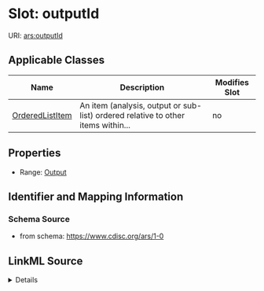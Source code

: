 # Slot: outputId

URI: [ars:outputId](https://www.cdisc.org/ars/1-0outputId)



<!-- no inheritance hierarchy -->




## Applicable Classes

| Name | Description | Modifies Slot |
| --- | --- | --- |
[OrderedListItem](OrderedListItem.md) | An item (analysis, output or sub-list) ordered relative to other items within... |  no  |







## Properties

* Range: [Output](Output.md)





## Identifier and Mapping Information







### Schema Source


* from schema: https://www.cdisc.org/ars/1-0




## LinkML Source

<details>
```yaml
name: outputId
from_schema: https://www.cdisc.org/ars/1-0
rank: 1000
multivalued: false
alias: outputId
domain_of:
- OrderedListItem
range: Output
inlined: false

```
</details>